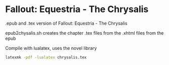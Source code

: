 # Fallout: Equestria - The Chrysalis

.epub and .tex version of Fallout: Equestria - The Chrysalis

epub2chysalis.sh creates the chapter .tex files from the .xhtml files from the epub

Compile with lualatex, uses the novel library

```bash
latexmk -pdf -lualatex chrysalis.tex
```
